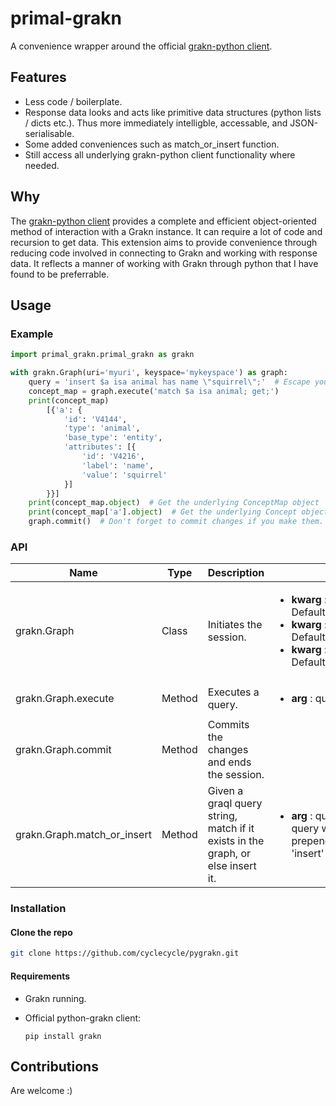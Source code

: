 # primal-grakn

A convenience wrapper around the official [grakn-python client](https://github.com/graknlabs/grakn/tree/master/client-python).

## Features

- Less code / boilerplate.
- Response data looks and acts like primitive data structures (python lists / dicts etc.). Thus more immediately intelligble, accessable, and JSON-serialisable.
- Some added conveniences such as match_or_insert function.
- Still access all underlying grakn-python client functionality where needed.

## Why

The [grakn-python client](https://github.com/graknlabs/grakn/tree/master/client-python) provides a complete and efficient object-oriented method of interaction with a Grakn instance. It can require a lot of code and recursion to get data. This extension aims to provide convenience through reducing code involved in connecting to Grakn and working with response data. It reflects a manner of working with Grakn through python that I have found to be preferrable.

## Usage

### Example

```python
import primal_grakn.primal_grakn as grakn

with grakn.Graph(uri='myuri', keyspace='mykeyspace') as graph:
    query = 'insert $a isa animal has name \"squirrel\";'  # Escape your quotes, or use a raw string
    concept_map = graph.execute('match $a isa animal; get;')
    print(concept_map)
        [{'a': {
            'id': 'V4144',
            'type': 'animal',
            'base_type': 'entity',
            'attributes': [{
                'id': 'V4216',
                'label': 'name',
                'value': 'squirrel'
            }]
        }}]
    print(concept_map.object)  # Get the underlying ConceptMap object
    print(concept_map['a'].object)  # Get the underlying Concept object
    graph.commit()  # Don't forget to commit changes if you make them. N.B. this also closes the session
```

### API

Name | Type | Description | Params | Example
--- | --- |--- | --- | ---
grakn.Graph | Class | Initiates the session. | <ul><li>**kwarg** : uri : *string* : Default='localhost:48555'</li><li>**kwarg** : keyspace : *string* : Default=None</li><li>**kwarg** : credentials : *dict* : Default={}</li></ul> |
grakn.Graph.execute | Method | Executes a query. | <ul><li>**arg** : query : *string*</li></ul> | execute('match $a isa animal')
grakn.Graph.commit | Method | Commits the changes and ends the session. | |
grakn.Graph.match_or_insert | Method | Given a graql query string, match if it exists in the graph, or else insert it. | <ul><li>**arg** : query : *string* : graql query without a prepended 'match' or 'insert' statement</li></ul> | match_or_insert('$a isa animal has name \\"squirrel\\";') 

### Installation

#### Clone the repo

```bash
git clone https://github.com/cyclecycle/pygrakn.git
```

#### Requirements

- Grakn running.
- Official python-grakn client:

    `pip install grakn`

## Contributions

Are welcome :)



